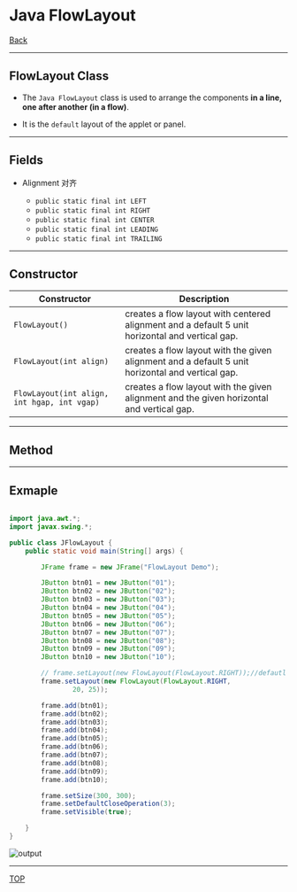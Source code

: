# Java FlowLayout

[Back](../java_swing.md)

---

## FlowLayout Class

- The `Java FlowLayout` class is used to arrange the components **in a line, one after another (in a flow)**.

- It is the `default` layout of the applet or panel.

---

## Fields

- Alignment 对齐

  - `public static final int LEFT`
  - `public static final int RIGHT`
  - `public static final int CENTER`
  - `public static final int LEADING`
  - `public static final int TRAILING`

---

## Constructor

| Constructor                                 | Description                                                                                      |
| ------------------------------------------- | ------------------------------------------------------------------------------------------------ |
| `FlowLayout()`                              | creates a flow layout with centered alignment and a default 5 unit horizontal and vertical gap.  |
| `FlowLayout(int align)`                     | creates a flow layout with the given alignment and a default 5 unit horizontal and vertical gap. |
| `FlowLayout(int align, int hgap, int vgap)` | creates a flow layout with the given alignment and the given horizontal and vertical gap.        |

---

## Method

---

## Exmaple

```java

import java.awt.*;
import javax.swing.*;

public class JFlowLayout {
    public static void main(String[] args) {

        JFrame frame = new JFrame("FlowLayout Demo");

        JButton btn01 = new JButton("01");
        JButton btn02 = new JButton("02");
        JButton btn03 = new JButton("03");
        JButton btn04 = new JButton("04");
        JButton btn05 = new JButton("05");
        JButton btn06 = new JButton("06");
        JButton btn07 = new JButton("07");
        JButton btn08 = new JButton("08");
        JButton btn09 = new JButton("09");
        JButton btn10 = new JButton("10");

        // frame.setLayout(new FlowLayout(FlowLayout.RIGHT));//defautl gap is 5 unit
        frame.setLayout(new FlowLayout(FlowLayout.RIGHT,
                20, 25));

        frame.add(btn01);
        frame.add(btn02);
        frame.add(btn03);
        frame.add(btn04);
        frame.add(btn05);
        frame.add(btn06);
        frame.add(btn07);
        frame.add(btn08);
        frame.add(btn09);
        frame.add(btn10);

        frame.setSize(300, 300);
        frame.setDefaultCloseOperation(3);
        frame.setVisible(true);

    }
}
```

![output](https://static.javatpoint.com/core/images/java-flowlayout.png)

---

[TOP](#java-flowlayout)
